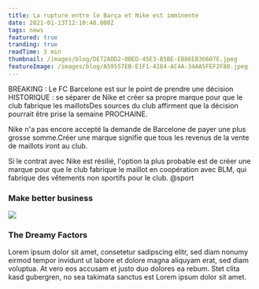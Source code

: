 ```yaml
---
title: La rupture entre le Barça et Nike est imminente
date: 2021-01-13T12:10:40.000Z
tags: news
featured: true
tranding: true
readTime: 3 min
thumbnail: /images/blog/DE72ADD2-0BED-45E3-B5BE-EB86EB36607E.jpeg
featureImage: /images/blog/A59557EB-E1F1-4184-AC4A-34AA5FEF2F80.jpeg
---
```


BREAKING : Le FC Barcelone est sur le point de prendre une décision HISTORIQUE : se séparer de Nike et créer sa propre marque pour que le club fabrique les maillotsDes sources du club affirment que la décision pourrait être prise la semaine PROCHAINE.

Nike n'a pas encore accepté la demande de Barcelone de payer une plus grosse somme.Créer une marque signifie que tous les revenus de la vente de maillots iront au club.

Si le contrat avec Nike est résilié, l'option la plus probable est de créer une marque pour que le club fabrique le maillot en coopération avec BLM, qui fabrique des vêtements non sportifs pour le club. @sport

### Make better business 

![](/images/blog/4AFA0F49-0739-47CD-A8D4-3E620A216822.jpeg)

### The Dreamy Factors

Lorem ipsum dolor sit amet, consetetur sadipscing elitr, sed diam nonumy eirmod tempor invidunt ut labore et dolore magna aliquyam erat, sed diam voluptua. At vero eos accusam et justo duo dolores ea rebum. Stet clita kasd gubergren, no sea takimata sanctus est Lorem ipsum dolor sit amet.

